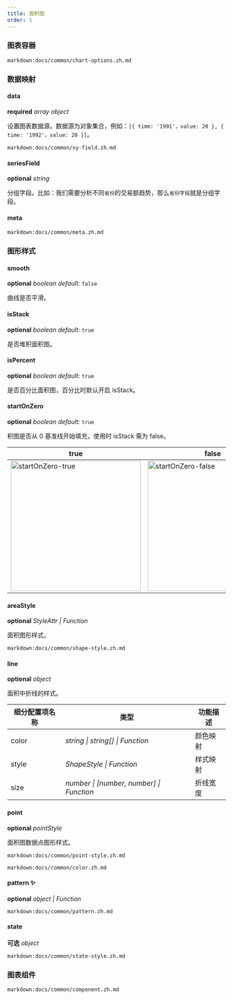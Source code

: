 ```yaml
---
title: 面积图
order: 1
---
```


### 图表容器

`markdown:docs/common/chart-options.zh.md`

### 数据映射

#### data

<description>**required** _array object_</description>

设置图表数据源。数据源为对象集合，例如：`[{ time: '1991'，value: 20 }, { time: '1992'，value: 20 }]`。

`markdown:docs/common/xy-field.zh.md`

#### seriesField

<description>**optional** _string_</description>

分组字段。比如：我们需要分析不同`省份`的交易额趋势，那么`省份字段`就是分组字段。

#### meta

`markdown:docs/common/meta.zh.md`

### 图形样式

#### smooth

<description>**optional** _boolean_ _default:_ `false`</description>

曲线是否平滑。

#### isStack

<description>**optional** _boolean_ _default:_ `true`</description>

是否堆积面积图。

#### isPercent

<description>**optional** _boolean_ _default:_ `true`</description>

是否百分比面积图，百分比时默认开启 isStack。

#### startOnZero

<description>**optional** _boolean_ _default:_ `true`</description>

积图是否从 0 基准线开始填充，使用时 isStack 需为 false。

| true                                                                                                                | false                                                                                                                |
| ------------------------------------------------------------------------------------------------------------------- | -------------------------------------------------------------------------------------------------------------------- |
| <img alt='startOnZero-true' width='300' src='https://gw.alipayobjects.com/zos/rmsportal/ZQqwUCczalrKqGgagOVp.png'/> | <img alt='startOnZero-false' width='300' src='https://gw.alipayobjects.com/zos/rmsportal/yPswkaXvUpCYOdhocGwB.png'/> |

#### areaStyle

<description>**optional** _StyleAttr | Function_</description>

面积图形样式。

`markdown:docs/common/shape-style.zh.md`

#### line

<description>**optional** _object_</description>

面积中折线的样式。

| 细分配置项名称 | 类型                                     | 功能描述 |
| -------------- | ---------------------------------------- | -------- |
| color          | _string \| string[] \| Function_         | 颜色映射 |
| style          | _ShapeStyle \| Function_                 | 样式映射 |
| size           | _number \| [number, number] \| Function_ | 折线宽度 |

#### point

<description>**optional** _pointStyle_</description>

面积图数据点图形样式。

`markdown:docs/common/point-style.zh.md`

`markdown:docs/common/color.zh.md`

#### pattern ✨

<description>**optional** _object | Function_</description>

`markdown:docs/common/pattern.zh.md`

#### state

<description>**可选** _object_</description>

`markdown:docs/common/state-style.zh.md`

### 图表组件

`markdown:docs/common/component.zh.md`
